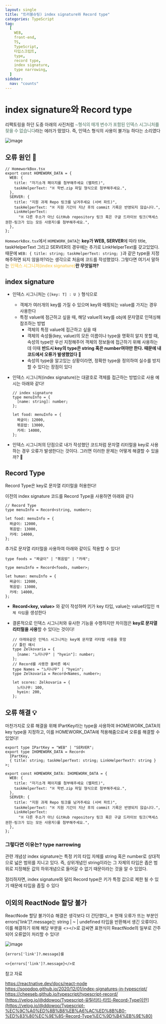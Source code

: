 ```yaml
---
layout: single
title: "트러블슈팅) index signature와 Record type"
categories: TypeScript
tag:
  [
    WEB,
    front-end,
    TS,
    TypeScript,
    타입스크립트,
    type,
    record type,
    index signature,
    type narrowing,
  ]
sidebar:
  nav: "counts"
---
```


# index signature와 Record type

리팩토링을 하던 도중 아래의 사진처럼 <span style="color: #859f92; font-weight: bold;">~형식의 매개 변수가 포함된 인덱스 시그니처를 찾을 수 없습니다</span>라는 에러가 떴었다. 즉, 인덱스 형식의 사용이 불가능 하다는 소리였다

![image](https://github.com/user-attachments/assets/02b6aaa5-573a-4e42-b9e8-4d5a60ad10c5)

## 오류 원인 🤔

```tsx
// HomeworkBox.tsx
export const HOMEWORK_DATA = {
  WEB: {
    title: "자기소개 페이지를 첨부해주세요 (웹파트)",
    taskHelperText: "※ 학번.zip 파일 형식으로 첨부해주세요.",
  },
  SERVER: {
    title: "지원 과제 Repo 링크를 남겨주세요 (서버 파트)",
    taskHelperText: "※ 지원 기간이 지난 후의 commit 기록은 반영되지 않습니다.",
    LinkHelperText:
      "※ 다른 주소가 아닌 GitHub repository 링크 혹은 구글 드라이브 링크(액세스 권한-링크가 있는 모든 사용자)를 첨부해주세요.",
  },
};
```

`HomeworkBox.tsx`에서 `HOMEWORK_DATA`는 **key가 WEB, SERVER**에 따라 title, taskHelperText 그리고 SERVER의 경우에는 추가로 LinkHelperText를 갖고있었다. 때문에 `WEB: { title: string; taskHelperText: string; }`과 같은 type을 지정해주하면 되지 않을까?라는 생각으로 처음에 코드를 작성했었다. 그렇다면 여기서 말하는 **<span style="color:#f8d374; font-weight: bold;">인덱스 시그니처(index signature)</span>란 무엇일까?**

## index signature

- 인덱스 시그니처는 `{[key: T] : U }` 형식으로
  - 객체가 여러개의 key를 가질 수 있으며 key와 매핑되는 value를 가지는 경우 사용한다
  - 특정 value에 점근하고 싶을 때, 해당 value의 key를 obj에 문자열로 인덱싱해 참조하는 방법
    - 객체의 특정 value에 접근하고 싶을 때
    - 객체의 속성들(key, value)의 모든 이름이나 type을 명확히 알지 못할 때, 속성의 type만 우선 지정해주어 객체의 정보들에 접근하기 위해 사용하는데 이때 **반드시 key의 type은 string 혹은 number여야만 한다. 때문에 내 코드에서 오류가 발생했었다 🥲**
    - 속성의 type을 알고있는 상황이라면, 정확한 type을 정의하여 실수를 방지할 수 있다는 장점이 있다
- 인덱스 시그니처(index signature)는 대괄호로 객체를 접근하는 방법으로 사용 예시는 아래와 같다!

  ```tsx
  // index signature
  type menuInfo = {
    [name: string]: number;
  };

  let food: menuInfo = {
    짜글이: 12000,
    볶음밥: 13000,
    카레: 14000,
  };
  ```

- 인덱스 시그니처의 단점으로 내가 작성했던 코드처럼 문자열 리터럴을 key로 사용하는 경우 오류가 발생한다는 것이다. 그러면 이러한 문제는 어떻게 해결할 수 있을까? 🤔

## Record Type

Record Type은 key로 문자열 리터럴을 허용한다!

이전의 index signature 코드를 Record Type을 사용하면 아래와 같다

```tsx
// Record Type
type menuInfo = Record<string, number>;

let food: menuInfo = {
  짜글이: 12000,
  볶음밥: 13000,
  카레: 14000,
};
```

추가로 문자열 리터럴을 사용하여 아래와 같이도 적용할 수 있다!

```tsx
type foods = "짜글이" | "볶음밥" | "카레";

type menuInfo = Record<foods, number>;

let human: menuInfo = {
  짜글이: 12000,
  볶음밥: 13000,
  카레: 14000,
};
```

- <strong>Record<key, value></strong> 와 같이 작성하며 키가 key 타입, value는 value타입인 `객체 타입`을 생성한다
- 결론적으로 인덱스 시그니처와 유사한 기능을 수행하지만 차이점은 **key로 문자열 리터럴을 사용**할 수 있다는 것이다!

  ```tsx
  // 아래와같은 인덱스 시그니처는 key에 문자열 리터럴 사용을 못함
  // 틀린 예시
  type Zelkovaria = {
    [name: "느티나무" | "hyein"]: number;
  };
  // Record를 사용한 올바른 예시
  type Names = "느티나무" | "hyein";
  type Zelkovaria = Record<Names, number>;

  let scores: Zelkovaria = {
    느티나무: 100,
    hyein: 200,
  };
  ```

## 오류 해결 💡

마찬가지로 오류 해결을 위해 IPartKey라는 type을 사용하여 IHOMEWORK_DATA의 key type을 지정하고, 이를 HOMEWORK_DATA에 적용해줌으로써 오류를 해결할 수 있었다!

```tsx
export type IPartKey = "WEB" | "SERVER";
export type IHOMEWORK_DATA = Record<
  IPartKey,
  { title: string; taskHelperText: string; LinkHelperText?: string }
>;

export const HOMEWORK_DATA: IHOMEWORK_DATA = {
  WEB: {
    title: "자기소개 페이지를 첨부해주세요 (웹파트)",
    taskHelperText: "※ 학번.zip 파일 형식으로 첨부해주세요.",
  },
  SERVER: {
    title: "지원 과제 Repo 링크를 남겨주세요 (서버 파트)",
    taskHelperText: "※ 지원 기간이 지난 후의 commit 기록은 반영되지 않습니다.",
    LinkHelperText:
      "※ 다른 주소가 아닌 GitHub repository 링크 혹은 구글 드라이브 링크(액세스 권한-링크가 있는 모든 사용자)를 첨부해주세요.",
  },
};
```

### 그렇다면 이유는? type narrowing

관련 개념상 index signature는 특정 키의 타입 자체를 string 혹은 number로 상대적으로 넓은 범위를 지니고 있다. 즉, 상위개념인 string이라는 그 자체의 타입은 좁은 범위로 지정해둔 값의 하위개념으로 들어갈 수 없기 때문이라는 것을 알 수 있었다.

정리하자면, index signature와 달리 Record type은 키가 특정 값으로 제한 될 수 있기 때문에 타입을 좁힐 수 있다

## 이외의 ReactNode 할당 불가

ReactNode 할당 불가이슈 해결은 생각보다 더 간단했다,,ㅎ 현재 오류가 뜨는 부분인 errors[’link’]?.message는 string | ~ | undefined 타입을 반환해서 생긴 오류이다. 이를 해결하기 위해 해당 부분을 <></>로 감싸면 표현식이 ReactNode의 일부로 간주되어 오류없이 처리할 수 있다!

![image](https://github.com/user-attachments/assets/686f4400-b11b-4c08-9bb1-05824c0c7753)

```tsx
{errors['link']?.message}를

<>{errors['link']?.message}</>로
```

참고 자료

https://reactnative.dev/docs/react-node<br/>
https://soopdop.github.io/2020/12/01/index-signatures-in-typescript/<br/>
https://cheeseb.github.io/typescript/typescript-record/<br/>
[https://velog.io/@ddowoo/Typescript-유틸리티-타입-Record-Type이란](https://velog.io/@ddowoo/Typescript-%EC%9C%A0%ED%8B%B8%EB%A6%AC%ED%8B%B0-%ED%83%80%EC%9E%85-Record-Type%EC%9D%B4%EB%9E%80)
